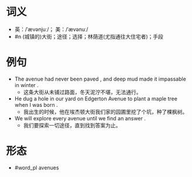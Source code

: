 # 词义
- 英：/ˈævənjuː/； 美：/ˈævənuː/
- #n (城镇的)大街；途径；选择；林荫道(尤指通往大住宅者)；手段
# 例句
- The avenue had never been paved , and deep mud made it impassable in winter .
	- 这条大街从未铺过路面，冬天泥泞不堪，无法通行。
- He dug a hole in our yard on Edgerton Avenue to plant a maple tree when I was born .
	- 我出生的时候，他在埃杰顿大街我们家的园圃里挖了个坑，种了棵枫树。
- We will explore every avenue until we find an answer .
	- 我们要探索一切途径，直到找到答案为止。
# 形态
- #word_pl avenues
